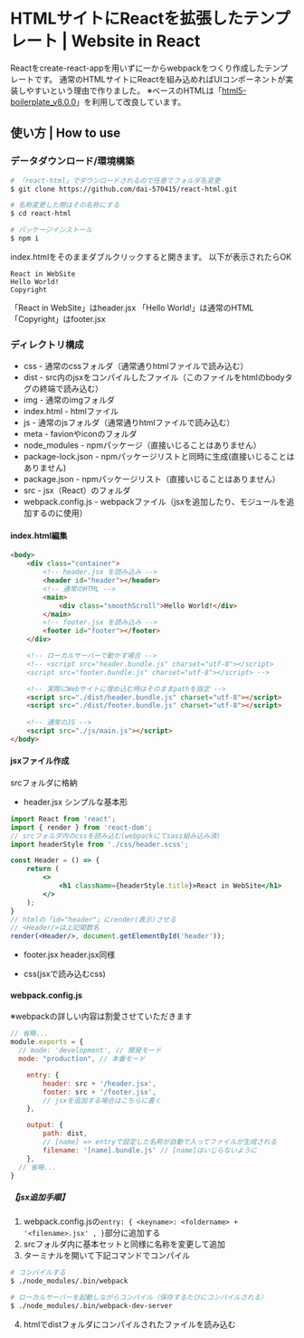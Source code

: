 # HTMLサイトにReactを拡張したテンプレート | Website in React
Reactをcreate-react-appを用いずに一からwebpackをつくり作成したテンプレートです。
通常のHTMLサイトにReactを組み込めればUIコンポーネントが実装しやすいという理由で作りました。
※ベースのHTMLは「[html5-boilerplate_v8.0.0](https://github.com/okamoai/static-website-boilerplate)」を利用して改良しています。

## 使い方 | How to use

### データダウンロード/環境構築

```bash
# 「react-html」でダウンロードされるので任意でフォルダ名変更
$ git clone https://github.com/dai-570415/react-html.git

# 名称変更した際はその名称にする
$ cd react-html

# パッケージインストール
$ npm i
```
index.htmlをそのままダブルクリックすると開きます。
以下が表示されたらOK

```
React in WebSite
Hello World!
Copyright
```
「React in WebSite」はheader.jsx
「Hello World!」は通常のHTML
「Copyright」はfooter.jsx

### ディレクトリ構成
- css - 通常のcssフォルダ（通常通りhtmlファイルで読み込む）
- dist - src内のjsxをコンパイルしたファイル（このファイルをhtmlのbodyタグの終端で読み込む）
- img - 通常のimgフォルダ
- index.html - htmlファイル
- js - 通常のjsフォルダ（通常通りhtmlファイルで読み込む）
- meta - favionやiconのフォルダ
- node_modules - npmパッケージ（直接いじることはありません）
- package-lock.json - npmパッケージリストと同時に生成(直接いじることはありません)
- package.json - npmパッケージリスト（直接いじることはありません）
- src - jsx（React）のフォルダ
- webpack.config.js - webpackファイル（jsxを追加したり、モジュールを追加するのに使用）

#### index.html編集

```html
<body>
    <div class="container">
        <!-- header.jsx を読み込み -->
        <header id="header"></header>
        <!-- 通常のHTML -->
        <main>
            <div class="smoothScroll">Hello World!</div>
        </main>
        <!-- footer.jsx を読み込み -->
        <footer id="footer"></footer>
    </div>

    <!-- ローカルサーバーで動かす場合 -->
    <!-- <script src="header.bundle.js" charset="utf-8"></script>
    <script src="footer.bundle.js" charset="utf-8"></script> -->

    <!-- 実際にWebサイトに埋め込む時はそのままpathを指定 -->
    <script src="./dist/header.bundle.js" charset="utf-8"></script>
    <script src="./dist/footer.bundle.js" charset="utf-8"></script>
    
    <!-- 通常のJS -->
    <script src="./js/main.js"></script>
</body>
```

#### jsxファイル作成
srcフォルダに格納
- header.jsx
シンプルな基本形

```jsx
import React from 'react';
import { render } from 'react-dom';
// srcフォルダ内のcssを読み込む(webpackにてsass組み込み済)
import headerStyle from './css/header.scss';

const Header = () => {
    return (
        <>
            <h1 className={headerStyle.title}>React in WebSite</h1>
        </>
    );
}
// htmlの「id="header"」にrender(表示)させる
// <Header/>は上記関数名
render(<Header/>, document.getElementById('header'));
```

- footer.jsx
header.jsx同様

- css(jsxで読み込むcss)

#### webpack.config.js
※webpackの詳しい内容は割愛させていただきます

```js
// 省略...
module.exports = {
  // mode: 'development', // 開発モード
  mode: "production", // 本番モード

    entry: {
        header: src + '/header.jsx',
        footer: src + '/footer.jsx',
        // jsxを追加する場合はこちらに書く
    },

    output: {
        path: dist,
        // [name] => entryで設定した名称が自動で入ってファイルが生成される
        filename: '[name].bundle.js' // [name]はいじらないように
    },
  // 省略...
}
```

##### 【jsx追加手順】
1. webpack.config.jsの`entry: { <keyname>: <foldername> + '<filename>.jsx' , }`部分に追加する
2. srcフォルダ内に基本セットと同様に名称を変更して追加
3. ターミナルを開いて下記コマンドでコンパイル

```bash
# コンパイルする
$ ./node_modules/.bin/webpack

# ローカルサーバーを起動しながらコンパイル（保存するたびにコンパイルされる）
$ ./node_modules/.bin/webpack-dev-server
```

4. htmlでdistフォルダにコンパイルされたファイルを読み込む